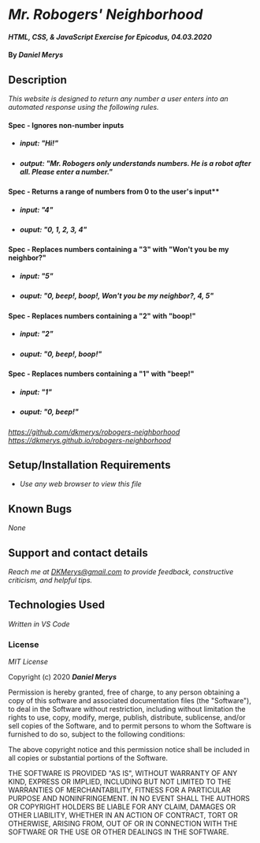 # _Mr. Robogers' Neighborhood_

#### _HTML, CSS, & JavaScript Exercise for Epicodus, 04.03.2020_

#### By _**Daniel Merys**_

## Description

_This website is designed to return any number a user enters into an automated response using the following rules._

#### Spec - Ignores non-number inputs
- ##### input: "Hi!"
- ##### output: "Mr. Robogers only understands numbers. He is a robot after all. Please enter a number."

#### Spec - Returns a range of numbers from 0 to the user's input**
- ##### input: "4"
- ##### ouput: "0, 1, 2, 3, 4"

#### Spec - Replaces numbers containing a "3" with "Won't you be my neighbor?"
- ##### input: "5"
- ##### ouput: "0, beep!, boop!, Won't you be my neighbor?, 4, 5"

#### Spec - Replaces numbers containing a "2" with "boop!"
- ##### input: "2"
- ##### ouput: "0, beep!, boop!"

#### Spec - Replaces numbers containing a "1" with "beep!"
- ##### input: "1"
- ##### ouput: "0, beep!"



_https://github.com/dkmerys/robogers-neighborhood_
_https://dkmerys.github.io/robogers-neighborhood_


## Setup/Installation Requirements

* _Use any web browser to view this file_


## Known Bugs

_None_

## Support and contact details

_Reach me at DKMerys@gmail.com to provide feedback, constructive criticism, and helpful tips._

## Technologies Used

_Written in VS Code_

### License

*MIT License*

Copyright (c) 2020 **_Daniel Merys_**

Permission is hereby granted, free of charge, to any person obtaining a copy
of this software and associated documentation files (the "Software"), to deal
in the Software without restriction, including without limitation the rights
to use, copy, modify, merge, publish, distribute, sublicense, and/or sell
copies of the Software, and to permit persons to whom the Software is
furnished to do so, subject to the following conditions:

The above copyright notice and this permission notice shall be included in all
copies or substantial portions of the Software.

THE SOFTWARE IS PROVIDED "AS IS", WITHOUT WARRANTY OF ANY KIND, EXPRESS OR
IMPLIED, INCLUDING BUT NOT LIMITED TO THE WARRANTIES OF MERCHANTABILITY,
FITNESS FOR A PARTICULAR PURPOSE AND NONINFRINGEMENT. IN NO EVENT SHALL THE
AUTHORS OR COPYRIGHT HOLDERS BE LIABLE FOR ANY CLAIM, DAMAGES OR OTHER
LIABILITY, WHETHER IN AN ACTION OF CONTRACT, TORT OR OTHERWISE, ARISING FROM,
OUT OF OR IN CONNECTION WITH THE SOFTWARE OR THE USE OR OTHER DEALINGS IN THE
SOFTWARE.